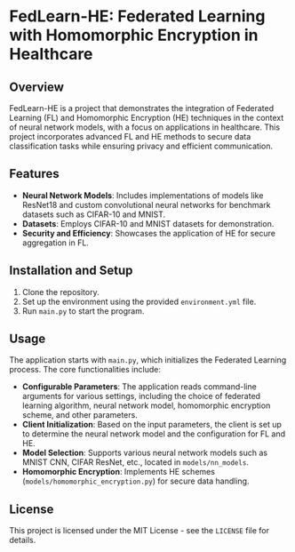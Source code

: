 # FedLearn-HE: Federated Learning with Homomorphic Encryption in Healthcare

## Overview
FedLearn-HE is a project that demonstrates the integration of Federated Learning (FL) and Homomorphic Encryption (HE) techniques in the context of neural network models, with a focus on applications in healthcare. This project incorporates advanced FL and HE methods to secure data classification tasks while ensuring privacy and efficient communication.

## Features
- **Neural Network Models**: Includes implementations of models like ResNet18 and custom convolutional neural networks for benchmark datasets such as CIFAR-10 and MNIST.
- **Datasets**: Employs CIFAR-10 and MNIST datasets for demonstration.
- **Security and Efficiency**: Showcases the application of HE for secure aggregation in FL.

## Installation and Setup
1. Clone the repository.
2. Set up the environment using the provided `environment.yml` file.
3. Run `main.py` to start the program.

## Usage
The application starts with `main.py`, which initializes the Federated Learning process. The core functionalities include:

- **Configurable Parameters**: The application reads command-line arguments for various settings, including the choice of federated learning algorithm, neural network model, homomorphic encryption scheme, and other parameters.
- **Client Initialization**: Based on the input parameters, the client is set up to determine the neural network model and the configuration for FL and HE.
- **Model Selection**: Supports various neural network models such as MNIST CNN, CIFAR ResNet, etc., located in `models/nn_models`.
- **Homomorphic Encryption**: Implements HE schemes (`models/homomorphic_encryption.py`) for secure data handling.

## License
This project is licensed under the MIT License - see the `LICENSE` file for details.

